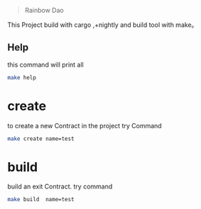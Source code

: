>Rainbow Dao

This Project build with cargo ,+nightly and build tool with make。
## Help
this command will print all
```bash
make help
```


# create
to create a new Contract in the project
try Command
```bash
make create name=test
```
# build
build an exit Contract.
try command
 ```bash
 make build  name=test
```

